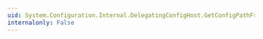 ```yaml
---
uid: System.Configuration.Internal.DelegatingConfigHost.GetConfigPathFromLocationSubPath(System.String,System.String)
internalonly: False
---
```

